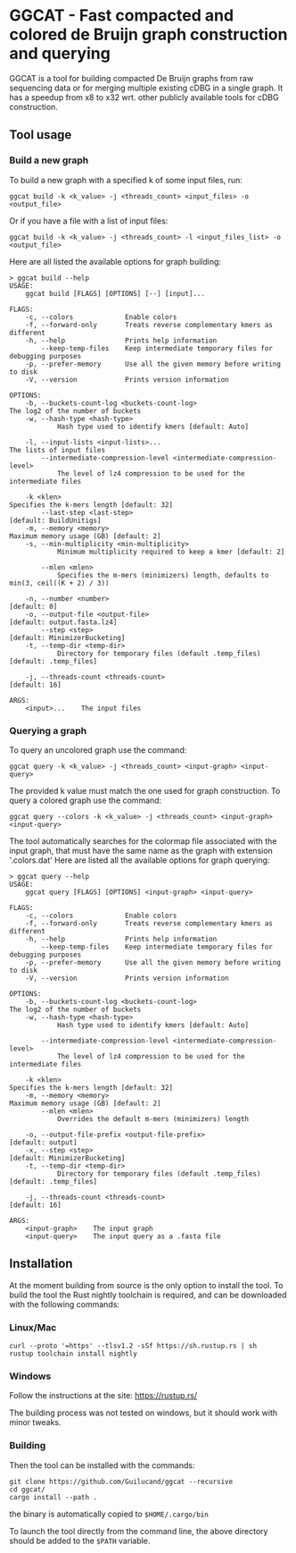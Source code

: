 # GGCAT - Fast compacted and colored de Bruijn graph construction and querying

GGCAT is a tool for building compacted De Bruijn graphs from raw sequencing data or for merging multiple existing cDBG in a single graph. It has a speedup from x8 to x32 wrt. other publicly available tools for cDBG construction.

## Tool usage

### Build a new graph
To build a new graph with a specified k of some input files, run:
```
ggcat build -k <k_value> -j <threads_count> <input_files> -o <output_file>
```
Or if you have a file with a list of input files:
```
ggcat build -k <k_value> -j <threads_count> -l <input_files_list> -o <output_file>
```
Here are all listed the available options for graph building:
```
> ggcat build --help
USAGE:
    ggcat build [FLAGS] [OPTIONS] [--] [input]...

FLAGS:
    -c, --colors             Enable colors
    -f, --forward-only       Treats reverse complementary kmers as different
    -h, --help               Prints help information
        --keep-temp-files    Keep intermediate temporary files for debugging purposes
    -p, --prefer-memory      Use all the given memory before writing to disk
    -V, --version            Prints version information

OPTIONS:
    -b, --buckets-count-log <buckets-count-log>                              The log2 of the number of buckets
    -w, --hash-type <hash-type>
            Hash type used to identify kmers [default: Auto]

    -l, --input-lists <input-lists>...                                       The lists of input files
        --intermediate-compression-level <intermediate-compression-level>
            The level of lz4 compression to be used for the intermediate files

    -k <klen>                                                                Specifies the k-mers length [default: 32]
        --last-step <last-step>                                               [default: BuildUnitigs]
    -m, --memory <memory>                                                    Maximum memory usage (GB) [default: 2]
    -s, --min-multiplicity <min-multiplicity>
            Minimum multiplicity required to keep a kmer [default: 2]

        --mlen <mlen>
            Specifies the m-mers (minimizers) length, defaults to min(3, ceil((K + 2) / 3))

    -n, --number <number>                                                     [default: 0]
    -o, --output-file <output-file>                                           [default: output.fasta.lz4]
        --step <step>                                                         [default: MinimizerBucketing]
    -t, --temp-dir <temp-dir>
            Directory for temporary files (default .temp_files) [default: .temp_files]

    -j, --threads-count <threads-count>                                       [default: 16]

ARGS:
    <input>...    The input files
```
### Querying a graph
To query an uncolored graph use the command:
```
ggcat query -k <k_value> -j <threads_count> <input-graph> <input-query>
```
The provided k value must match the one used for graph construction.
To query a colored graph use the command:
```
ggcat query --colors -k <k_value> -j <threads_count> <input-graph> <input-query>
```
The tool automatically searches for the colormap file associated with the 
input graph, that must have the same name as the graph with extension '.colors.dat'
Here are listed all the available options for graph querying:
```
> ggcat query --help
USAGE:
    ggcat query [FLAGS] [OPTIONS] <input-graph> <input-query>

FLAGS:
    -c, --colors             Enable colors
    -f, --forward-only       Treats reverse complementary kmers as different
    -h, --help               Prints help information
        --keep-temp-files    Keep intermediate temporary files for debugging purposes
    -p, --prefer-memory      Use all the given memory before writing to disk
    -V, --version            Prints version information

OPTIONS:
    -b, --buckets-count-log <buckets-count-log>                              The log2 of the number of buckets
    -w, --hash-type <hash-type>
            Hash type used to identify kmers [default: Auto]

        --intermediate-compression-level <intermediate-compression-level>
            The level of lz4 compression to be used for the intermediate files

    -k <klen>                                                                Specifies the k-mers length [default: 32]
    -m, --memory <memory>                                                    Maximum memory usage (GB) [default: 2]
        --mlen <mlen>
            Overrides the default m-mers (minimizers) length

    -o, --output-file-prefix <output-file-prefix>                             [default: output]
    -x, --step <step>                                                         [default: MinimizerBucketing]
    -t, --temp-dir <temp-dir>
            Directory for temporary files (default .temp_files) [default: .temp_files]

    -j, --threads-count <threads-count>                                       [default: 16]

ARGS:
    <input-graph>    The input graph
    <input-query>    The input query as a .fasta file
```




## Installation
At the moment building from source is the only option to install the tool.
To build the tool the Rust nightly toolchain is required, and can be downloaded with the following commands:

### Linux/Mac

```
curl --proto '=https' --tlsv1.2 -sSf https://sh.rustup.rs | sh
rustup toolchain install nightly

```

### Windows
Follow the instructions at the site:
https://rustup.rs/

The building process was not tested on windows, but it should work with minor tweaks.

### Building

Then the tool can be installed with the commands:
```
git clone https://github.com/Guilucand/ggcat --recursive
cd ggcat/
cargo install --path .
```
the binary is automatically copied to ```$HOME/.cargo/bin```

To launch the tool directly from the command line, the above directory should be added to the ```$PATH``` variable. 
